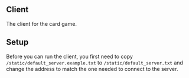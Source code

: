 ## Client
The client for the card game.

## Setup
Before you can run the client, you first need to copy `/static/default_server.example.txt` to `/static/default_server.txt` and change the address to match the one needed to connect to the server.